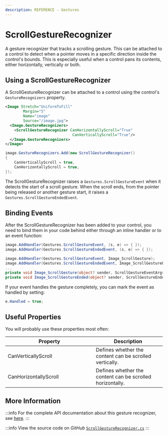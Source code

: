 ```yaml
---
description: REFERENCE - Gestures
---
```


# ScrollGestureRecognizer

A gesture recognizer that tracks a scrolling gesture. This can be attached to a control to detect when a pointer moves in a specific direction inside the control's bounds. This is especially useful when a control pans its contents, either horizontally, vertically or both.

## Using a ScrollGestureRecognizer
A ScrollGestureRecognizer can be attached to a control using the control's `GestureRecognizers` property.
```xml
<Image Stretch="UniformToFill"
        Margin="5"
        Name="image"
        Source="/image.jpg">
  <Image.GestureRecognizers>
    <ScrollGestureRecognizer CanHorizontallyScroll="True"
                              CanVerticallyScroll="True"/>
  </Image.GestureRecognizers>
</Image>
```

```csharp title='C#'
image.GestureRecognizers.Add(new ScrollGestureRecognizer()
{
    CanVerticallyScroll = true,
    CanHorizontallyScroll = true,
});
```

The ScrollGestureRecognizer raises a `Gestures.ScrollGestureEvent` when it detects the start of a scroll gesture. When the scroll ends, from the pointer being released or another gesture start, it raises a `Gestures.ScrollGestureEndedEvent`.

## Binding Events
After the ScrollGestureRecognizer has been added to your control, you need to bind them in your code behind either through an inline handler or to an event function:
```csharp title='C#'
image.AddHandler(Gestures.ScrollGestureEvent, (s, e) => { });
image.AddHandler(Gestures.ScrollGestureEndedEvent, (s, e) => { });
```
```csharp title='C#'
image.AddHandler(Gestures.ScrollGestureEvent, Image_ScrollGesture);
image.AddHandler(Gestures.ScrollGestureEndedEvent, Image_ScrollGestureEnded);
...
private void Image_ScrollGesture(object? sender, ScrollGestureEventArgs e) { }
private void Image_ScrollGestureEnded(object? sender, ScrollGestureEndedEventArgs e) { }
```
If your event handles the gesture completely, you can mark the event as handled by setting:
```csharp title='C#'
e.Handled = true;
```
## Useful Properties

You will probably use these properties most often:

<table>
    <thead>
      <tr>
        <th width="266">Property</th>
        <th>Description</th>
      </tr>
    </thead>
    <tbody>
      <tr>
        <td>CanVerticallyScroll</td>
        <td>Defines whether the content can be scrolled vertically. </td>
      </tr>
      <tr>
        <td>CanHorizontallyScroll</td>
        <td>Defines whether the content can be scrolled horizontally. </td>
      </tr>
    </tbody>
  </table>


## More Information

:::info
For the complete API documentation about this gesture recognizer, see [here](https://api-docs.avaloniaui.net/docs/T_Avalonia_Input_GestureRecognizers_ScrollGestureRecognizer).
:::

:::info
View the source code on _GitHub_ [`ScrollGestureRecognizer.cs`](https://github.com/AvaloniaUI/Avalonia/blob/master/src/Avalonia.Base/Input/GestureRecognizers/ScrollGestureRecognizer.cs)
:::